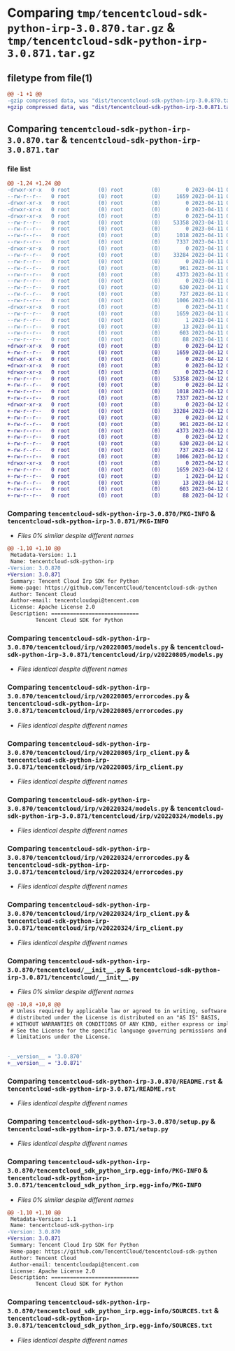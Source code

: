 # Comparing `tmp/tencentcloud-sdk-python-irp-3.0.870.tar.gz` & `tmp/tencentcloud-sdk-python-irp-3.0.871.tar.gz`

## filetype from file(1)

```diff
@@ -1 +1 @@
-gzip compressed data, was "dist/tencentcloud-sdk-python-irp-3.0.870.tar", last modified: Tue Apr 11 03:41:41 2023, max compression
+gzip compressed data, was "dist/tencentcloud-sdk-python-irp-3.0.871.tar", last modified: Wed Apr 12 00:28:23 2023, max compression
```

## Comparing `tencentcloud-sdk-python-irp-3.0.870.tar` & `tencentcloud-sdk-python-irp-3.0.871.tar`

### file list

```diff
@@ -1,24 +1,24 @@
-drwxr-xr-x   0 root         (0) root         (0)        0 2023-04-11 03:41:41.000000 tencentcloud-sdk-python-irp-3.0.870/
--rw-r--r--   0 root         (0) root         (0)     1659 2023-04-11 03:41:41.000000 tencentcloud-sdk-python-irp-3.0.870/PKG-INFO
-drwxr-xr-x   0 root         (0) root         (0)        0 2023-04-11 03:41:41.000000 tencentcloud-sdk-python-irp-3.0.870/tencentcloud/
-drwxr-xr-x   0 root         (0) root         (0)        0 2023-04-11 03:41:41.000000 tencentcloud-sdk-python-irp-3.0.870/tencentcloud/irp/
-drwxr-xr-x   0 root         (0) root         (0)        0 2023-04-11 03:41:41.000000 tencentcloud-sdk-python-irp-3.0.870/tencentcloud/irp/v20220805/
--rw-r--r--   0 root         (0) root         (0)    53358 2023-04-11 03:41:41.000000 tencentcloud-sdk-python-irp-3.0.870/tencentcloud/irp/v20220805/models.py
--rw-r--r--   0 root         (0) root         (0)        0 2023-04-11 03:41:41.000000 tencentcloud-sdk-python-irp-3.0.870/tencentcloud/irp/v20220805/__init__.py
--rw-r--r--   0 root         (0) root         (0)     1018 2023-04-11 03:41:41.000000 tencentcloud-sdk-python-irp-3.0.870/tencentcloud/irp/v20220805/errorcodes.py
--rw-r--r--   0 root         (0) root         (0)     7337 2023-04-11 03:41:41.000000 tencentcloud-sdk-python-irp-3.0.870/tencentcloud/irp/v20220805/irp_client.py
-drwxr-xr-x   0 root         (0) root         (0)        0 2023-04-11 03:41:41.000000 tencentcloud-sdk-python-irp-3.0.870/tencentcloud/irp/v20220324/
--rw-r--r--   0 root         (0) root         (0)    33284 2023-04-11 03:41:41.000000 tencentcloud-sdk-python-irp-3.0.870/tencentcloud/irp/v20220324/models.py
--rw-r--r--   0 root         (0) root         (0)        0 2023-04-11 03:41:41.000000 tencentcloud-sdk-python-irp-3.0.870/tencentcloud/irp/v20220324/__init__.py
--rw-r--r--   0 root         (0) root         (0)      961 2023-04-11 03:41:41.000000 tencentcloud-sdk-python-irp-3.0.870/tencentcloud/irp/v20220324/errorcodes.py
--rw-r--r--   0 root         (0) root         (0)     4373 2023-04-11 03:41:41.000000 tencentcloud-sdk-python-irp-3.0.870/tencentcloud/irp/v20220324/irp_client.py
--rw-r--r--   0 root         (0) root         (0)        0 2023-04-11 03:41:41.000000 tencentcloud-sdk-python-irp-3.0.870/tencentcloud/irp/__init__.py
--rw-r--r--   0 root         (0) root         (0)      630 2023-04-11 03:41:41.000000 tencentcloud-sdk-python-irp-3.0.870/tencentcloud/__init__.py
--rw-r--r--   0 root         (0) root         (0)      737 2023-04-11 03:41:41.000000 tencentcloud-sdk-python-irp-3.0.870/README.rst
--rw-r--r--   0 root         (0) root         (0)     1006 2023-04-11 03:41:41.000000 tencentcloud-sdk-python-irp-3.0.870/setup.py
-drwxr-xr-x   0 root         (0) root         (0)        0 2023-04-11 03:41:41.000000 tencentcloud-sdk-python-irp-3.0.870/tencentcloud_sdk_python_irp.egg-info/
--rw-r--r--   0 root         (0) root         (0)     1659 2023-04-11 03:41:41.000000 tencentcloud-sdk-python-irp-3.0.870/tencentcloud_sdk_python_irp.egg-info/PKG-INFO
--rw-r--r--   0 root         (0) root         (0)        1 2023-04-11 03:41:41.000000 tencentcloud-sdk-python-irp-3.0.870/tencentcloud_sdk_python_irp.egg-info/dependency_links.txt
--rw-r--r--   0 root         (0) root         (0)       13 2023-04-11 03:41:41.000000 tencentcloud-sdk-python-irp-3.0.870/tencentcloud_sdk_python_irp.egg-info/top_level.txt
--rw-r--r--   0 root         (0) root         (0)      603 2023-04-11 03:41:41.000000 tencentcloud-sdk-python-irp-3.0.870/tencentcloud_sdk_python_irp.egg-info/SOURCES.txt
--rw-r--r--   0 root         (0) root         (0)       88 2023-04-11 03:41:41.000000 tencentcloud-sdk-python-irp-3.0.870/setup.cfg
+drwxr-xr-x   0 root         (0) root         (0)        0 2023-04-12 00:28:23.000000 tencentcloud-sdk-python-irp-3.0.871/
+-rw-r--r--   0 root         (0) root         (0)     1659 2023-04-12 00:28:23.000000 tencentcloud-sdk-python-irp-3.0.871/PKG-INFO
+drwxr-xr-x   0 root         (0) root         (0)        0 2023-04-12 00:28:23.000000 tencentcloud-sdk-python-irp-3.0.871/tencentcloud/
+drwxr-xr-x   0 root         (0) root         (0)        0 2023-04-12 00:28:23.000000 tencentcloud-sdk-python-irp-3.0.871/tencentcloud/irp/
+drwxr-xr-x   0 root         (0) root         (0)        0 2023-04-12 00:28:23.000000 tencentcloud-sdk-python-irp-3.0.871/tencentcloud/irp/v20220805/
+-rw-r--r--   0 root         (0) root         (0)    53358 2023-04-12 00:28:23.000000 tencentcloud-sdk-python-irp-3.0.871/tencentcloud/irp/v20220805/models.py
+-rw-r--r--   0 root         (0) root         (0)        0 2023-04-12 00:28:23.000000 tencentcloud-sdk-python-irp-3.0.871/tencentcloud/irp/v20220805/__init__.py
+-rw-r--r--   0 root         (0) root         (0)     1018 2023-04-12 00:28:23.000000 tencentcloud-sdk-python-irp-3.0.871/tencentcloud/irp/v20220805/errorcodes.py
+-rw-r--r--   0 root         (0) root         (0)     7337 2023-04-12 00:28:23.000000 tencentcloud-sdk-python-irp-3.0.871/tencentcloud/irp/v20220805/irp_client.py
+drwxr-xr-x   0 root         (0) root         (0)        0 2023-04-12 00:28:23.000000 tencentcloud-sdk-python-irp-3.0.871/tencentcloud/irp/v20220324/
+-rw-r--r--   0 root         (0) root         (0)    33284 2023-04-12 00:28:23.000000 tencentcloud-sdk-python-irp-3.0.871/tencentcloud/irp/v20220324/models.py
+-rw-r--r--   0 root         (0) root         (0)        0 2023-04-12 00:28:23.000000 tencentcloud-sdk-python-irp-3.0.871/tencentcloud/irp/v20220324/__init__.py
+-rw-r--r--   0 root         (0) root         (0)      961 2023-04-12 00:28:23.000000 tencentcloud-sdk-python-irp-3.0.871/tencentcloud/irp/v20220324/errorcodes.py
+-rw-r--r--   0 root         (0) root         (0)     4373 2023-04-12 00:28:23.000000 tencentcloud-sdk-python-irp-3.0.871/tencentcloud/irp/v20220324/irp_client.py
+-rw-r--r--   0 root         (0) root         (0)        0 2023-04-12 00:28:23.000000 tencentcloud-sdk-python-irp-3.0.871/tencentcloud/irp/__init__.py
+-rw-r--r--   0 root         (0) root         (0)      630 2023-04-12 00:28:23.000000 tencentcloud-sdk-python-irp-3.0.871/tencentcloud/__init__.py
+-rw-r--r--   0 root         (0) root         (0)      737 2023-04-12 00:28:23.000000 tencentcloud-sdk-python-irp-3.0.871/README.rst
+-rw-r--r--   0 root         (0) root         (0)     1006 2023-04-12 00:28:23.000000 tencentcloud-sdk-python-irp-3.0.871/setup.py
+drwxr-xr-x   0 root         (0) root         (0)        0 2023-04-12 00:28:23.000000 tencentcloud-sdk-python-irp-3.0.871/tencentcloud_sdk_python_irp.egg-info/
+-rw-r--r--   0 root         (0) root         (0)     1659 2023-04-12 00:28:23.000000 tencentcloud-sdk-python-irp-3.0.871/tencentcloud_sdk_python_irp.egg-info/PKG-INFO
+-rw-r--r--   0 root         (0) root         (0)        1 2023-04-12 00:28:23.000000 tencentcloud-sdk-python-irp-3.0.871/tencentcloud_sdk_python_irp.egg-info/dependency_links.txt
+-rw-r--r--   0 root         (0) root         (0)       13 2023-04-12 00:28:23.000000 tencentcloud-sdk-python-irp-3.0.871/tencentcloud_sdk_python_irp.egg-info/top_level.txt
+-rw-r--r--   0 root         (0) root         (0)      603 2023-04-12 00:28:23.000000 tencentcloud-sdk-python-irp-3.0.871/tencentcloud_sdk_python_irp.egg-info/SOURCES.txt
+-rw-r--r--   0 root         (0) root         (0)       88 2023-04-12 00:28:23.000000 tencentcloud-sdk-python-irp-3.0.871/setup.cfg
```

### Comparing `tencentcloud-sdk-python-irp-3.0.870/PKG-INFO` & `tencentcloud-sdk-python-irp-3.0.871/PKG-INFO`

 * *Files 0% similar despite different names*

```diff
@@ -1,10 +1,10 @@
 Metadata-Version: 1.1
 Name: tencentcloud-sdk-python-irp
-Version: 3.0.870
+Version: 3.0.871
 Summary: Tencent Cloud Irp SDK for Python
 Home-page: https://github.com/TencentCloud/tencentcloud-sdk-python
 Author: Tencent Cloud
 Author-email: tencentcloudapi@tencent.com
 License: Apache License 2.0
 Description: ============================
         Tencent Cloud SDK for Python
```

### Comparing `tencentcloud-sdk-python-irp-3.0.870/tencentcloud/irp/v20220805/models.py` & `tencentcloud-sdk-python-irp-3.0.871/tencentcloud/irp/v20220805/models.py`

 * *Files identical despite different names*

### Comparing `tencentcloud-sdk-python-irp-3.0.870/tencentcloud/irp/v20220805/errorcodes.py` & `tencentcloud-sdk-python-irp-3.0.871/tencentcloud/irp/v20220805/errorcodes.py`

 * *Files identical despite different names*

### Comparing `tencentcloud-sdk-python-irp-3.0.870/tencentcloud/irp/v20220805/irp_client.py` & `tencentcloud-sdk-python-irp-3.0.871/tencentcloud/irp/v20220805/irp_client.py`

 * *Files identical despite different names*

### Comparing `tencentcloud-sdk-python-irp-3.0.870/tencentcloud/irp/v20220324/models.py` & `tencentcloud-sdk-python-irp-3.0.871/tencentcloud/irp/v20220324/models.py`

 * *Files identical despite different names*

### Comparing `tencentcloud-sdk-python-irp-3.0.870/tencentcloud/irp/v20220324/errorcodes.py` & `tencentcloud-sdk-python-irp-3.0.871/tencentcloud/irp/v20220324/errorcodes.py`

 * *Files identical despite different names*

### Comparing `tencentcloud-sdk-python-irp-3.0.870/tencentcloud/irp/v20220324/irp_client.py` & `tencentcloud-sdk-python-irp-3.0.871/tencentcloud/irp/v20220324/irp_client.py`

 * *Files identical despite different names*

### Comparing `tencentcloud-sdk-python-irp-3.0.870/tencentcloud/__init__.py` & `tencentcloud-sdk-python-irp-3.0.871/tencentcloud/__init__.py`

 * *Files 0% similar despite different names*

```diff
@@ -10,8 +10,8 @@
 # Unless required by applicable law or agreed to in writing, software
 # distributed under the License is distributed on an "AS IS" BASIS,
 # WITHOUT WARRANTIES OR CONDITIONS OF ANY KIND, either express or implied.
 # See the License for the specific language governing permissions and
 # limitations under the License.
 
 
-__version__ = '3.0.870'
+__version__ = '3.0.871'
```

### Comparing `tencentcloud-sdk-python-irp-3.0.870/README.rst` & `tencentcloud-sdk-python-irp-3.0.871/README.rst`

 * *Files identical despite different names*

### Comparing `tencentcloud-sdk-python-irp-3.0.870/setup.py` & `tencentcloud-sdk-python-irp-3.0.871/setup.py`

 * *Files identical despite different names*

### Comparing `tencentcloud-sdk-python-irp-3.0.870/tencentcloud_sdk_python_irp.egg-info/PKG-INFO` & `tencentcloud-sdk-python-irp-3.0.871/tencentcloud_sdk_python_irp.egg-info/PKG-INFO`

 * *Files 0% similar despite different names*

```diff
@@ -1,10 +1,10 @@
 Metadata-Version: 1.1
 Name: tencentcloud-sdk-python-irp
-Version: 3.0.870
+Version: 3.0.871
 Summary: Tencent Cloud Irp SDK for Python
 Home-page: https://github.com/TencentCloud/tencentcloud-sdk-python
 Author: Tencent Cloud
 Author-email: tencentcloudapi@tencent.com
 License: Apache License 2.0
 Description: ============================
         Tencent Cloud SDK for Python
```

### Comparing `tencentcloud-sdk-python-irp-3.0.870/tencentcloud_sdk_python_irp.egg-info/SOURCES.txt` & `tencentcloud-sdk-python-irp-3.0.871/tencentcloud_sdk_python_irp.egg-info/SOURCES.txt`

 * *Files identical despite different names*

